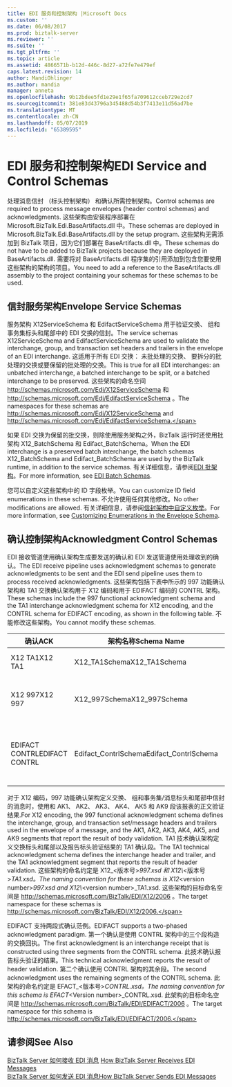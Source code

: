 ```yaml
---
title: EDI 服务和控制架构 |Microsoft Docs
ms.custom: ''
ms.date: 06/08/2017
ms.prod: biztalk-server
ms.reviewer: ''
ms.suite: ''
ms.tgt_pltfrm: ''
ms.topic: article
ms.assetid: 4866571b-b12d-446c-8d27-a72fe7e479ef
caps.latest.revision: 14
author: MandiOhlinger
ms.author: mandia
manager: anneta
ms.openlocfilehash: 9b12bdee5fd1e29e1f65fa709612cceb729e2cd7
ms.sourcegitcommit: 381e83d43796a345488d54b3f7413e11d56ad7be
ms.translationtype: MT
ms.contentlocale: zh-CN
ms.lasthandoff: 05/07/2019
ms.locfileid: "65389595"
---
```

# <a name="edi-service-and-control-schemas"></a><span data-ttu-id="d5cd2-102">EDI 服务和控制架构</span><span class="sxs-lookup"><span data-stu-id="d5cd2-102">EDI Service and Control Schemas</span></span>
<span data-ttu-id="d5cd2-103">处理消息信封 （标头控制架构） 和确认所需控制架构。</span><span class="sxs-lookup"><span data-stu-id="d5cd2-103">Control schemas are required to process message envelopes (header control schemas) and acknowledgments.</span></span> <span data-ttu-id="d5cd2-104">这些架构由安装程序部署在 Microsoft.BizTalk.Edi.BaseArtifacts.dll 中。</span><span class="sxs-lookup"><span data-stu-id="d5cd2-104">These schemas are deployed in Microsoft.BizTalk.Edi.BaseArtifacts.dll by the setup program.</span></span> <span data-ttu-id="d5cd2-105">这些架构无需添加到 BizTalk 项目，因为它们部署在 BaseArtifacts.dll 中。</span><span class="sxs-lookup"><span data-stu-id="d5cd2-105">These schemas do not have to be added to BizTalk projects because they are deployed in BaseArtifacts.dll.</span></span> <span data-ttu-id="d5cd2-106">需要将对 BaseArtifacts.dll 程序集的引用添加到包含您要使用这些架构的架构的项目。</span><span class="sxs-lookup"><span data-stu-id="d5cd2-106">You need to add a reference to the BaseArtifacts.dll assembly to the project containing your schemas for these schemas to be used.</span></span>  

## <a name="envelope-service-schemas"></a><span data-ttu-id="d5cd2-107">信封服务架构</span><span class="sxs-lookup"><span data-stu-id="d5cd2-107">Envelope Service Schemas</span></span>  
 <span data-ttu-id="d5cd2-108">服务架构 X12ServiceSchema 和 EdifactServiceSchema 用于验证交换、 组和事务集标头和尾部中的 EDI 交换的信封。</span><span class="sxs-lookup"><span data-stu-id="d5cd2-108">The service schemas X12ServiceSchema and EdifactServiceSchema are used to validate the interchange, group, and transaction set headers and trailers in the envelope of an EDI interchange.</span></span> <span data-ttu-id="d5cd2-109">这适用于所有 EDI 交换： 未批处理的交换、 要拆分的批处理的交换或要保留的批处理的交换。</span><span class="sxs-lookup"><span data-stu-id="d5cd2-109">This is true for all EDI interchanges: an unbatched interchange, a batched interchange to be split, or a batched interchange to be preserved.</span></span> <span data-ttu-id="d5cd2-110">这些架构的命名空间 http://schemas.microsoft.com/Edi/X12ServiceSchema 和 http://schemas.microsoft.com/Edi/EdifactServiceSchema 。</span><span class="sxs-lookup"><span data-stu-id="d5cd2-110">The namespaces for these schemas are http://schemas.microsoft.com/Edi/X12ServiceSchema and http://schemas.microsoft.com/Edi/EdifactServiceSchema.</span></span>  

 <span data-ttu-id="d5cd2-111">如果 EDI 交换为保留的批交换，则除使用服务架构之外，BizTalk 运行时还使用批架构 X12_BatchSchema 和 Edifact_BatchSchema。</span><span class="sxs-lookup"><span data-stu-id="d5cd2-111">When the EDI interchange is a preserved batch interchange, the batch schemas X12_BatchSchema and Edifact_BatchSchema are used by the BizTalk runtime, in addition to the service schemas.</span></span> <span data-ttu-id="d5cd2-112">有关详细信息，请参阅[EDI 批架构](../core/edi-batch-schemas.md)。</span><span class="sxs-lookup"><span data-stu-id="d5cd2-112">For more information, see [EDI Batch Schemas](../core/edi-batch-schemas.md).</span></span>  

 <span data-ttu-id="d5cd2-113">您可以自定义这些架构中的 ID 字段枚举。</span><span class="sxs-lookup"><span data-stu-id="d5cd2-113">You can customize ID field enumerations in these schemas.</span></span> <span data-ttu-id="d5cd2-114">不允许使用任何其他修改。</span><span class="sxs-lookup"><span data-stu-id="d5cd2-114">No other modifications are allowed.</span></span> <span data-ttu-id="d5cd2-115">有关详细信息，请参阅[信封架构中自定义枚举](../core/customizing-enumerations-in-the-envelope-schema.md)。</span><span class="sxs-lookup"><span data-stu-id="d5cd2-115">For more information, see [Customizing Enumerations in the Envelope Schema](../core/customizing-enumerations-in-the-envelope-schema.md).</span></span>  

## <a name="acknowledgment-control-schemas"></a><span data-ttu-id="d5cd2-116">确认控制架构</span><span class="sxs-lookup"><span data-stu-id="d5cd2-116">Acknowledgment Control Schemas</span></span>  
 <span data-ttu-id="d5cd2-117">EDI 接收管道使用确认架构生成要发送的确认和 EDI 发送管道使用处理收到的确认。</span><span class="sxs-lookup"><span data-stu-id="d5cd2-117">The EDI receive pipeline uses acknowledgment schemas to generate acknowledgments to be sent and the EDI send pipeline uses them to process received acknowledgments.</span></span> <span data-ttu-id="d5cd2-118">这些架构包括下表中所示的 997 功能确认架构和 TA1 交换确认架构用于 X12 编码和用于 EDIFACT 编码的 CONTRL 架构。</span><span class="sxs-lookup"><span data-stu-id="d5cd2-118">These schemas include the 997 functional acknowledgment schema and the TA1 interchange acknowledgment schema for X12 encoding, and the CONTRL schema for EDIFACT encoding, as shown in the following table.</span></span> <span data-ttu-id="d5cd2-119">不能修改这些架构。</span><span class="sxs-lookup"><span data-stu-id="d5cd2-119">You cannot modify these schemas.</span></span>  


|      <span data-ttu-id="d5cd2-120">确认</span><span class="sxs-lookup"><span data-stu-id="d5cd2-120">ACK</span></span>       |     <span data-ttu-id="d5cd2-121">架构名称</span><span class="sxs-lookup"><span data-stu-id="d5cd2-121">Schema Name</span></span>      |             <span data-ttu-id="d5cd2-122">目标 Namespace</span><span class="sxs-lookup"><span data-stu-id="d5cd2-122">Target Namespace</span></span>             |                               <span data-ttu-id="d5cd2-123">Root</span><span class="sxs-lookup"><span data-stu-id="d5cd2-123">Root</span></span>                                |
|----------------|----------------------|------------------------------------------|-------------------------------------------------------------------|
|    <span data-ttu-id="d5cd2-124">X12 TA1</span><span class="sxs-lookup"><span data-stu-id="d5cd2-124">X12 TA1</span></span>     |    <span data-ttu-id="d5cd2-125">X12_TA1Schema</span><span class="sxs-lookup"><span data-stu-id="d5cd2-125">X12_TA1Schema</span></span>     |   http://schemas.microsoft.com/Edi/X12   |                   <span data-ttu-id="d5cd2-126">TA1</span><span class="sxs-lookup"><span data-stu-id="d5cd2-126">TA1</span></span><br /><br /> <span data-ttu-id="d5cd2-127">X12_TA1_Root</span><span class="sxs-lookup"><span data-stu-id="d5cd2-127">X12_TA1_Root</span></span>                    |
|    <span data-ttu-id="d5cd2-128">X12 997</span><span class="sxs-lookup"><span data-stu-id="d5cd2-128">X12 997</span></span>     |    <span data-ttu-id="d5cd2-129">X12_997Schema</span><span class="sxs-lookup"><span data-stu-id="d5cd2-129">X12_997Schema</span></span>     |   http://schemas.microsoft.com/Edi/X12   |            <span data-ttu-id="d5cd2-130">ST</span><span class="sxs-lookup"><span data-stu-id="d5cd2-130">ST</span></span><br /><br /> <span data-ttu-id="d5cd2-131">SE</span><span class="sxs-lookup"><span data-stu-id="d5cd2-131">SE</span></span><br /><br /> <span data-ttu-id="d5cd2-132">X12_997_Root</span><span class="sxs-lookup"><span data-stu-id="d5cd2-132">X12_997_Root</span></span>             |
| <span data-ttu-id="d5cd2-133">EDIFACT CONTRL</span><span class="sxs-lookup"><span data-stu-id="d5cd2-133">EDIFACT CONTRL</span></span> | <span data-ttu-id="d5cd2-134">Edifact_ContrlSchema</span><span class="sxs-lookup"><span data-stu-id="d5cd2-134">Edifact_ContrlSchema</span></span> | http://schemas.microsoft.com/Edi/Edifact | <span data-ttu-id="d5cd2-135">Efact_Contrl_Root</span><span class="sxs-lookup"><span data-stu-id="d5cd2-135">Efact_Contrl_Root</span></span><br /><br /> <span data-ttu-id="d5cd2-136">UCD</span><span class="sxs-lookup"><span data-stu-id="d5cd2-136">UCD</span></span><br /><br /> <span data-ttu-id="d5cd2-137">UCM</span><span class="sxs-lookup"><span data-stu-id="d5cd2-137">UCM</span></span><br /><br /> <span data-ttu-id="d5cd2-138">UCS</span><span class="sxs-lookup"><span data-stu-id="d5cd2-138">UCS</span></span> |

 <span data-ttu-id="d5cd2-139">对于 X12 编码，997 功能确认架构定义交换、 组和事务集/消息标头和尾部中信封的消息时，使用和 AK1、 AK2、 AK3、 AK4、 AK5 和 AK9 段该报表的正文验证结果.</span><span class="sxs-lookup"><span data-stu-id="d5cd2-139">For X12 encoding, the 997 functional acknowledgment schema defines the interchange, group, and transaction set/message headers and trailers used in the envelope of a message, and the AK1, AK2, AK3, AK4, AK5, and AK9 segments that report the result of body validation.</span></span> <span data-ttu-id="d5cd2-140">TA1 技术确认架构定义交换标头和尾部以及报告标头验证结果的 TA1 确认段。</span><span class="sxs-lookup"><span data-stu-id="d5cd2-140">The TA1 technical acknowledgment schema defines the interchange header and trailer, and the TA1 acknowledgment segment that reports the result of header validation.</span></span> <span data-ttu-id="d5cd2-141">这些架构的命名约定是 X12_\<版本号\>*997.xsd 和 X12\\*\<版本号\>_TA1.xsd。</span><span class="sxs-lookup"><span data-stu-id="d5cd2-141">The naming convention for these schemas is X12_\<version number\>*997.xsd and X12\\*\<version number\>_TA1.xsd.</span></span> <span data-ttu-id="d5cd2-142">这些架构的目标命名空间是 http://schemas.microsoft.com/BizTalk/EDI/X12/2006 。</span><span class="sxs-lookup"><span data-stu-id="d5cd2-142">The target namespace for these schemas is http://schemas.microsoft.com/BizTalk/EDI/X12/2006.</span></span>  

 <span data-ttu-id="d5cd2-143">EDIFACT 支持两段式确认范例。</span><span class="sxs-lookup"><span data-stu-id="d5cd2-143">EDIFACT supports a two-phased acknowledgment paradigm.</span></span> <span data-ttu-id="d5cd2-144">第一个确认是使用 CONTRL 架构中的三个段构造的交换回执。</span><span class="sxs-lookup"><span data-stu-id="d5cd2-144">The first acknowledgment is an interchange receipt that is constructed using three segments from the CONTRL schema.</span></span> <span data-ttu-id="d5cd2-145">此技术确认报告标头验证的结果。</span><span class="sxs-lookup"><span data-stu-id="d5cd2-145">This technical acknowledgment reports the result of header validation.</span></span> <span data-ttu-id="d5cd2-146">第二个确认使用 CONTRL 架构的其余段。</span><span class="sxs-lookup"><span data-stu-id="d5cd2-146">The second acknowledgment uses the remaining segments of the CONTRL schema.</span></span> <span data-ttu-id="d5cd2-147">此架构的命名约定是 EFACT_\<版本号\>_CONTRL.xsd。</span><span class="sxs-lookup"><span data-stu-id="d5cd2-147">The naming convention for this schema is EFACT_\<Version number\>_CONTRL.xsd.</span></span> <span data-ttu-id="d5cd2-148">此架构的目标命名空间是 http://schemas.microsoft.com/BizTalk/EDI/EDIFACT/2006 。</span><span class="sxs-lookup"><span data-stu-id="d5cd2-148">The target namespace for this schema is http://schemas.microsoft.com/BizTalk/EDI/EDIFACT/2006.</span></span>  

## <a name="see-also"></a><span data-ttu-id="d5cd2-149">请参阅</span><span class="sxs-lookup"><span data-stu-id="d5cd2-149">See Also</span></span>  
 <span data-ttu-id="d5cd2-150">[BizTalk Server 如何接收 EDI 消息](../core/how-biztalk-server-receives-edi-messages.md) </span><span class="sxs-lookup"><span data-stu-id="d5cd2-150">[How BizTalk Server Receives EDI Messages](../core/how-biztalk-server-receives-edi-messages.md) </span></span>  
 [<span data-ttu-id="d5cd2-151">BizTalk Server 如何发送 EDI 消息</span><span class="sxs-lookup"><span data-stu-id="d5cd2-151">How BizTalk Server Sends EDI Messages</span></span>](../core/how-biztalk-server-sends-edi-messages.md)
